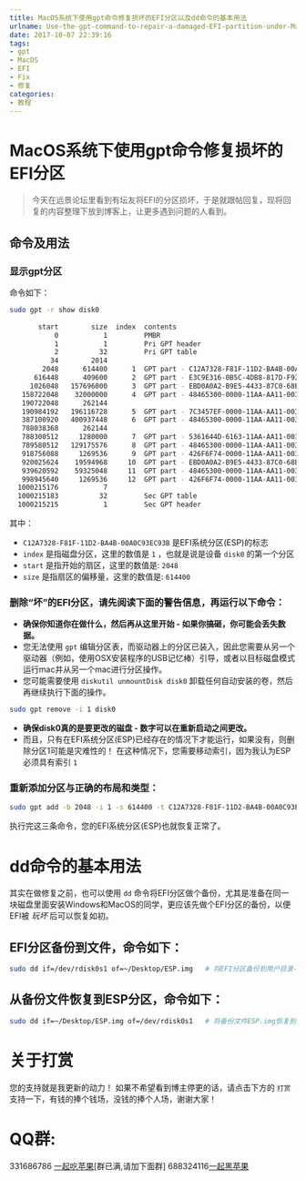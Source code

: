 ```yaml
---
title: MacOS系统下使用gpt命令修复损坏的EFI分区以及dd命令的基本用法
urlname: Use-the-gpt-command-to-repair-a-damaged-EFI-partition-under-Mac-OS-As-well-as-the-basic-usage-of-the-dd-command
date: 2017-10-07 22:39:16
tags:
- gpt
- MacOS
- EFI
- Fix
- 修复
categories:
- 教程
---
```


# MacOS系统下使用gpt命令修复损坏的EFI分区

> 今天在远景论坛里看到有坛友将EFI的分区损坏，于是就跟帖回复，现将回复的内容整理下放到博客上，让更多遇到问题的人看到。

## 命令及用法
### 显示gpt分区
命令如下：

```sh
sudo gpt -r show disk0
    
       start        size  index  contents
           0           1         PMBR
           1           1         Pri GPT header
           2          32         Pri GPT table
          34        2014         
        2048      614400      1  GPT part - C12A7328-F81F-11D2-BA4B-00A0C93EC93B
      616448      409600      2  GPT part - E3C9E316-0B5C-4DB8-817D-F92DF00215AE
     1026048   157696000      3  GPT part - EBD0A0A2-B9E5-4433-87C0-68B6B72699C7
   158722048    32000000      4  GPT part - 48465300-0000-11AA-AA11-00306543ECAC
   190722048      262144         
   190984192   196116728      5  GPT part - 7C3457EF-0000-11AA-AA11-00306543ECAC
   387100920   400937448      6  GPT part - 48465300-0000-11AA-AA11-00306543ECAC
   788038368      262144         
   788300512     1280000      7  GPT part - 5361644D-6163-11AA-AA11-00306543ECAC
   789580512   129175576      8  GPT part - 48465300-0000-11AA-AA11-00306543ECAC
   918756088     1269536      9  GPT part - 426F6F74-0000-11AA-AA11-00306543ECAC
   920025624    19594968     10  GPT part - EBD0A0A2-B9E5-4433-87C0-68B6B72699C7
   939620592    59325048     11  GPT part - 48465300-0000-11AA-AA11-00306543ECAC
   998945640     1269536     12  GPT part - 426F6F74-0000-11AA-AA11-00306543ECAC
  1000215176           7         
  1000215183          32         Sec GPT table
  1000215215           1         Sec GPT header
```

其中：

* `C12A7328-F81F-11D2-BA4B-00A0C93EC93B` 是EFI系统分区(ESP)的标志
* `index` 是指磁盘分区，这里的数值是 `1` ，也就是说是设备 `disk0` 的第一个分区
* `start` 是指开始的扇区，这里的数值是: `2048`
* `size`  是指扇区的偏移量，这里的数值是: `614400`

### 删除“坏”的EFI分区，请先阅读下面的警告信息，再运行以下命令：
* **确保你知道你在做什么，然后再从这里开始 - 如果你搞砸，你可能会丢失数据。**
* 您无法使用 `gpt` 编辑分区表，而驱动器上的分区已装入，因此您需要从另一个驱动器（例如，使用OSX安装程序的USB记忆棒）引导，或者以目标磁盘模式运行mac并从另一个mac进行分区操作。 
* 您可能需要使用 `diskutil unmountDisk disk0` 卸载任何自动安装的卷，然后再继续执行下面的操作。

```sh
sudo gpt remove -i 1 disk0
```

* **确保disk0真的是要更改的磁盘 - 数字可以在重新启动之间更改。**
*  而且，只有在EFI系统分区(ESP)已经存在的情况下才能运行，如果没有，则删除分区1可能是灾难性的！ 在这种情况下，您需要移动索引，因为我认为ESP必须具有索引 `1`

### 重新添加分区与正确的布局和类型：

```sh
sudo gpt add -b 2048 -i 1 -s 614400 -t C12A7328-F81F-11D2-BA4B-00A0C93EC93B disk3
```
执行完这三条命令，您的EFI系统分区(ESP)也就恢复正常了。

# dd命令的基本用法
其实在做修复之前，也可以使用 `dd` 命令将EFI分区做个备份，尤其是准备在同一块磁盘里面安装Windows和MacOS的同学，更应该先做个EFI分区的备份，以便EFI被 *玩坏* 后可以恢复如初。

## EFI分区备份到文件，命令如下：

```sh
sudo dd if=/dev/rdisk0s1 of=~/Desktop/ESP.img   # 将EFI分区备份到用户目录-桌面，文件名为：ESP.img
```

## 从备份文件恢复到ESP分区，命令如下：

```sh
sudo dd if=~/Desktop/ESP.img of=/dev/rdisk0s1   # 将备份文件ESP.img恢复到EFI分区
```

# 关于打赏
您的支持就是我更新的动力！
如果不希望看到博主停更的话，请点击下方的 `打赏` 支持一下，有钱的捧个钱场，没钱的捧个人场，谢谢大家！

# QQ群:
331686786 [一起吃苹果](http://shang.qq.com/wpa/qunwpa?idkey=db511a29e856f37cbb871108ffa77a6e79dde47e491b8f2c8d8fe4d3c310de91)[群已满,请加下面群]
688324116[一起黑苹果](https://shang.qq.com/wpa/qunwpa?idkey=6bf69a6f4b983dce94ab42e439f02195dfd19a1601522c10ad41f4df97e0da82)


